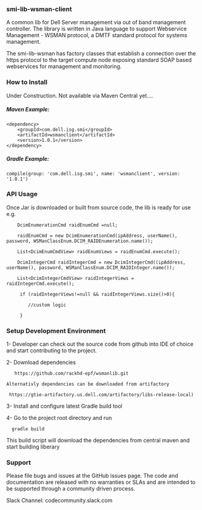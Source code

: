 ### smi-lib-wsman-client

A common lib for Dell Server management via out of band management controller.  The library is written in Java language to support Webservice Management - WSMAN protocol, a DMTF standard protocol for systems management.

The smi-lib-wsman has factory classes that establish a connection over the https protocol to the target compute node exposing standard SOAP based webservices for management and monitoring.  

 
### How to Install 

Under Construction. Not available via Maven Central yet.... 

##### Maven Example:
~~~
<dependency>
    <groupId>com.dell.isg.smi</groupId>
    <artifactId>wsmanclient</artifactId>
    <version>1.0.1</version>
</dependency>
~~~

##### Gradle Example:
~~~
compile(group: 'com.dell.isg.smi', name: 'wsmanclient', version: '1.0.1')
~~~  
  
### API Usage 
Once Jar is downloaded or built from source code, the lib is ready for use e.g. 

        
        DcimEnumerationCmd raidEnumCmd =null;
        
        raidEnumCmd = new DcimEnumerationCmd(ipAddress, userName(), password, WSManClassEnum.DCIM_RAIDEnumeration.name());
        
        List<DcimEnumCmdView> raidEnumViews = raidEnumCmd.execute();
        
        DcimIntegerCmd raidIntegerCmd = new DcimIntegerCmd((ipAddress, userName(), password, WSManClassEnum.DCIM_RAIDInteger.name());
        
        List<DcimIntegerCmdView> raidIntegerViews = raidIntegerCmd.execute();
         
         if (raidIntegerViews!=null && raidIntegerViews.size()>0){
         
            //custom logic
          
         }
        
 
### Setup Development Environment 

  1- Developer can check out the source code from github into IDE of choice and start contributing to the project.
  

  2- Download dependencies 
     
       https://github.com/rackhd-epf/wsmanlib.git
      
    Alternativly dependencies can be downloaded from artifactory
    
     https://gtie-artifactory.us.dell.com/artifactory/libs-release-local)
    
  3- Install and configure latest Gradle build tool
  
  4- Go to the project root directory and run
     
      gradle build

   This build script will download the dependencies from central maven and start building liberary  
   

### Support

Please file bugs and issues at the GitHub issues page. The code and documentation are released with no warranties or SLAs and are intended to be supported through a community driven process.

Slack Channel: codecommunity.slack.com



